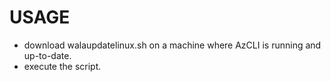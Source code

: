 # USAGE
- download walaupdatelinux.sh on a machine where AzCLI is running and up-to-date.
- execute the script.
